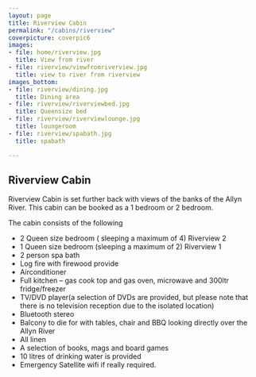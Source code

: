 ```yaml
---
layout: page
title: Riverview Cabin
permalink: "/cabins/riverview"
coverpicture: coverpic6
images:
- file: home/riverview.jpg
  title: View from river
- file: riverview/viewfromriverview.jpg
  title: view to river from riverview
images_bottom:
- file: riverview/dining.jpg
  title: Dining area
- file: riverview/riverviewbed.jpg
  title: Queensize bed
- file: riverview/riverviewlounge.jpg
  title: loungeroom
- file: riverview/spabath.jpg
  title: spabath

---
```

## Riverview Cabin

Riverview Cabin is set further back with views of the banks of the Allyn River. This cabin can be booked as a 1 bedroom or 2 bedroom.

The cabin consists of the following

* 2 Queen size bedroom ( sleeping a maximum of 4) Riverview 2
* 1 Queen size bedroom (sleeping a maximum of 2) Riverview 1
* 2 person spa bath
* Log fire with firewood provide
* Airconditioner
* Full kitchen – gas cook top and gas oven, microwave and 300ltr fridge/freezer
* TV/DVD player(a selection of DVDs are provided, but please note that there is no television reception due to the isolated location)
* Bluetooth stereo
* Balcony to die for with tables, chair and BBQ looking directly over the Allyn River
* All linen
* A selection of books, mags and board games
* 10 litres of drinking water is provided
* Emergency Satellite wifi if really required.